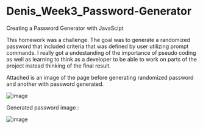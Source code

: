 # Denis_Week3_Password-Generator
Creating a Password Generator with JavaScipt

This homework was a challenge. The goal was to generate a randomized password that included criteria that was defined by user utilizing prompt commands.
I really got a undestanding of the importance of pseudo coding as well as learning to think as a developer to be able to work on parts of the project instead
thinking of the final result. 

Attached is an image of the page before generating randomized password and another with password generated.

![image](https://user-images.githubusercontent.com/84104912/129464954-44dcd4a2-999f-4976-8c88-beb31fef700b.png)

Generated password image :

![image](https://user-images.githubusercontent.com/84104912/129464979-5743891d-9ad7-49fc-9099-4fb5ee5047e0.png)

